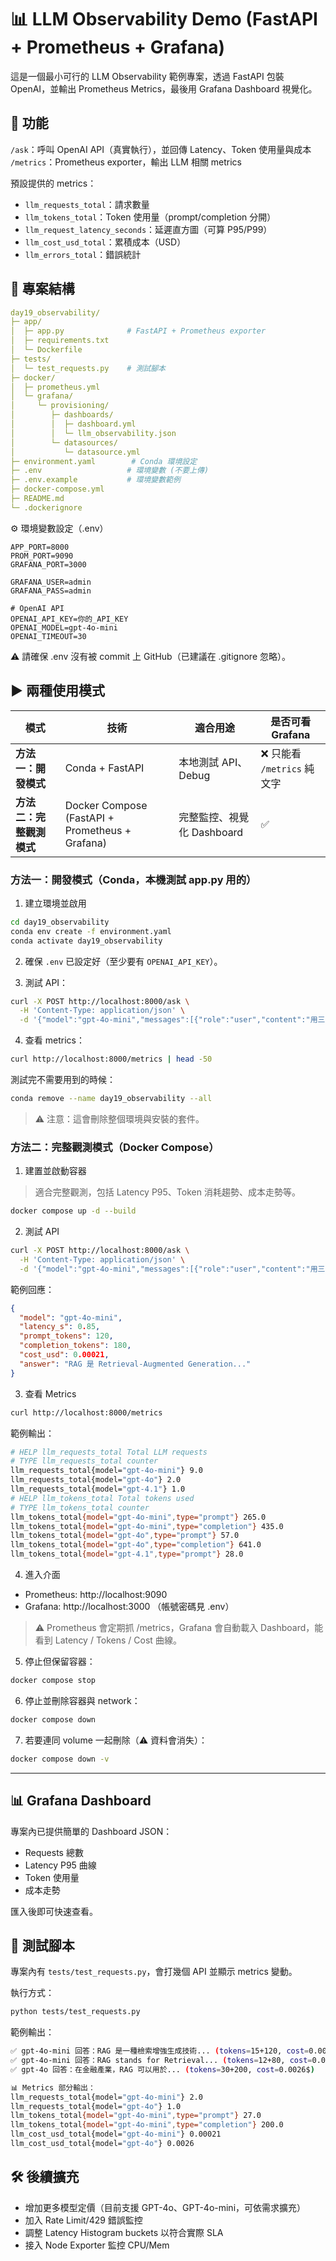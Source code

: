 # 📊 LLM Observability Demo (FastAPI + Prometheus + Grafana)

這是一個最小可行的 LLM Observability 範例專案，透過 FastAPI 包裝 OpenAI，並輸出 Prometheus Metrics，最後用 Grafana Dashboard 視覺化。

## 🚀 功能

`/ask`：呼叫 OpenAI API（真實執行），並回傳 Latency、Token 使用量與成本
`/metrics`：Prometheus exporter，輸出 LLM 相關 metrics

預設提供的 metrics：

- `llm_requests_total`：請求數量
- `llm_tokens_total`：Token 使用量（prompt/completion 分開）
- `llm_request_latency_seconds`：延遲直方圖（可算 P95/P99）
- `llm_cost_usd_total`：累積成本（USD）
- `llm_errors_total`：錯誤統計

## 📂 專案結構

```yaml
day19_observability/
├─ app/
│  ├─ app.py              # FastAPI + Prometheus exporter
│  ├─ requirements.txt
│  └─ Dockerfile
├─ tests/
│  └─ test_requests.py    # 測試腳本
├─ docker/
│  ├─ prometheus.yml
│  └─ grafana/
│     └─ provisioning/
│        ├─ dashboards/
│        │  ├─ dashboard.yml
│        │  └─ llm_observability.json
│        └─ datasources/
│           └─ datasource.yml
├─ environment.yaml        # Conda 環境設定
├─ .env                   # 環境變數 (不要上傳)
├─ .env.example           # 環境變數範例
├─ docker-compose.yml
├─ README.md
└─ .dockerignore
```

⚙️ 環境變數設定（.env）

```env
APP_PORT=8000
PROM_PORT=9090
GRAFANA_PORT=3000

GRAFANA_USER=admin
GRAFANA_PASS=admin

# OpenAI API
OPENAI_API_KEY=你的_API_KEY
OPENAI_MODEL=gpt-4o-mini
OPENAI_TIMEOUT=30
```

⚠️ 請確保 .env 沒有被 commit 上 GitHub（已建議在 .gitignore 忽略）。

## ▶️ 兩種使用模式

| 模式                     | 技術                                            | 適合用途                   | 是否可看 Grafana            |
| ------------------------ | ----------------------------------------------- | -------------------------- | --------------------------- |
| **方法一：開發模式**     | Conda + FastAPI                                 | 本地測試 API、Debug        | ❌ 只能看 `/metrics` 純文字 |
| **方法二：完整觀測模式** | Docker Compose (FastAPI + Prometheus + Grafana) | 完整監控、視覺化 Dashboard | ✅                          |

### 方法一：開發模式（Conda，本機測試 app.py 用的）

1. 建立環境並啟用

```bash
cd day19_observability
conda env create -f environment.yaml
conda activate day19_observability
```

2. 確保 `.env` 已設定好（至少要有 `OPENAI_API_KEY`）。

3. 測試 API：

```bash
curl -X POST http://localhost:8000/ask \
  -H 'Content-Type: application/json' \
  -d '{"model":"gpt-4o-mini","messages":[{"role":"user","content":"用三點解釋 RAG"}]}'
```

4. 查看 metrics：

```bash
curl http://localhost:8000/metrics | head -50
```

測試完不需要用到的時候：

```bash
conda remove --name day19_observability --all
```

> ⚠️ 注意：這會刪除整個環境與安裝的套件。

### 方法二：完整觀測模式（Docker Compose）

1. 建置並啟動容器

> 適合完整觀測，包括 Latency P95、Token 消耗趨勢、成本走勢等。

```bash
docker compose up -d --build
```

2. 測試 API

```bash
curl -X POST http://localhost:8000/ask \
  -H 'Content-Type: application/json' \
  -d '{"model":"gpt-4o-mini","messages":[{"role":"user","content":"用三點解釋 RAG"}]}'
```

範例回應：

```json
{
  "model": "gpt-4o-mini",
  "latency_s": 0.85,
  "prompt_tokens": 120,
  "completion_tokens": 180,
  "cost_usd": 0.00021,
  "answer": "RAG 是 Retrieval-Augmented Generation..."
}
```

3. 查看 Metrics

```bash
curl http://localhost:8000/metrics
```

範例輸出：

```bash
# HELP llm_requests_total Total LLM requests
# TYPE llm_requests_total counter
llm_requests_total{model="gpt-4o-mini"} 9.0
llm_requests_total{model="gpt-4o"} 2.0
llm_requests_total{model="gpt-4.1"} 1.0
# HELP llm_tokens_total Total tokens used
# TYPE llm_tokens_total counter
llm_tokens_total{model="gpt-4o-mini",type="prompt"} 265.0
llm_tokens_total{model="gpt-4o-mini",type="completion"} 435.0
llm_tokens_total{model="gpt-4o",type="prompt"} 57.0
llm_tokens_total{model="gpt-4o",type="completion"} 641.0
llm_tokens_total{model="gpt-4.1",type="prompt"} 28.0
```

4. 進入介面

- Prometheus: http://localhost:9090
- Grafana: http://localhost:3000
  （帳號密碼見 .env）

> ⚠️ Prometheus 會定期抓 /metrics，Grafana 會自動載入 Dashboard，能看到 Latency / Tokens / Cost 曲線。

5. 停止但保留容器：

```bash
docker compose stop
```

6. 停止並刪除容器與 network：

```bash
docker compose down
```

7. 若要連同 volume 一起刪除（⚠️ 資料會消失）：

```bash
docker compose down -v
```

---

## 📊 Grafana Dashboard

專案內已提供簡單的 Dashboard JSON：

- Requests 總數
- Latency P95 曲線
- Token 使用量
- 成本走勢

匯入後即可快速查看。

## 🧪 測試腳本

專案內有 `tests/test_requests.py`，會打幾個 API 並顯示 metrics 變動。

執行方式：

```bash
python tests/test_requests.py
```

範例輸出：

```bash
✅ gpt-4o-mini 回答：RAG 是一種檢索增強生成技術... (tokens=15+120, cost=0.00013$)
✅ gpt-4o-mini 回答：RAG stands for Retrieval... (tokens=12+80, cost=0.00008$)
✅ gpt-4o 回答：在金融產業，RAG 可以用於... (tokens=30+200, cost=0.0026$)

📊 Metrics 部分輸出：
llm_requests_total{model="gpt-4o-mini"} 2.0
llm_requests_total{model="gpt-4o"} 1.0
llm_tokens_total{model="gpt-4o-mini",type="prompt"} 27.0
llm_tokens_total{model="gpt-4o-mini",type="completion"} 200.0
llm_cost_usd_total{model="gpt-4o-mini"} 0.00021
llm_cost_usd_total{model="gpt-4o"} 0.0026
```

## 🛠️ 後續擴充

- 增加更多模型定價（目前支援 GPT-4o、GPT-4o-mini，可依需求擴充）
- 加入 Rate Limit/429 錯誤監控
- 調整 Latency Histogram buckets 以符合實際 SLA
- 接入 Node Exporter 監控 CPU/Mem
